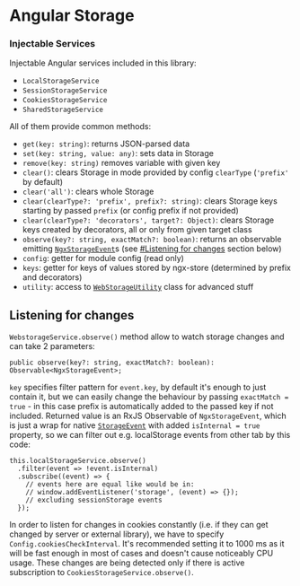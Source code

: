 # Angular Storage
### Injectable Services
Injectable Angular services included in this library:
- `LocalStorageService`
- `SessionStorageService`
- `CookiesStorageService`
- `SharedStorageService`

All of them provide common methods:
+ `get(key: string)`: returns JSON-parsed data
+ `set(key: string, value: any)`: sets data in Storage
+ `remove(key: string)` removes variable with given key
+ `clear()`: clears Storage in mode provided by config `clearType` (`'prefix'` by default)
+ `clear('all')`: clears whole Storage
+ `clear(clearType?: 'prefix', prefix?: string)`: clears Storage keys starting by passed `prefix` (or config prefix if not provided)
+ `clear(clearType?: 'decorators', target?: Object)`: clears Storage keys created by decorators, all or only from given target class
+ `observe(key?: string, exactMatch?: boolean)`: returns an observable emitting [`NgxStorageEvent`](https://github.com/zoomsphere/ngx-store/blob/master/src/utility/storage/storage-event.ts#L1)s (see [#Listening for changes](https://github.com/zoomsphere/ngx-store/tree/master/src/service#listening-for-changes) section below)
+ `config`: getter for module config (read only)
+ `keys`: getter for keys of values stored by ngx-store (determined by prefix and decorators)
+ `utility`: access to [`WebStorageUtility`](https://github.com/zoomsphere/ngx-store/src/utility/webstorage-utility.ts) class for advanced stuff

## Listening for changes
`WebstorageService.observe()` method allow to watch storage changes and can take 2 parameters:
```
public observe(key?: string, exactMatch?: boolean): Observable<NgxStorageEvent>;
```
`key` specifies filter pattern for `event.key`, by default it's enough to just contain it, but we can easily change the behaviour by passing `exactMatch = true` - in this case prefix is automatically added to the passed key if not included. Returned value is an RxJS Observable of `NgxStorageEvent`, which is just a wrap for native [`StorageEvent`](https://developer.mozilla.org/en-US/docs/Web/API/StorageEvent) with added `isInternal = true` property, so we can filter out e.g. localStorage events from other tab by this code:
```
this.localStorageService.observe()
  .filter(event => !event.isInternal)
  .subscribe((event) => {
    // events here are equal like would be in:
    // window.addEventListener('storage', (event) => {});
    // excluding sessionStorage events
  });
```
In order to listen for changes in cookies constantly (i.e. if they can get changed by server or external library), we have to specify `Config.cookiesCheckInterval`.  It's recommended setting it to 1000 ms as it will be fast enough in most of cases and doesn't cause noticeably CPU usage. These changes are being detected only if there is active subscription to `CookiesStorageService.observe()`.

